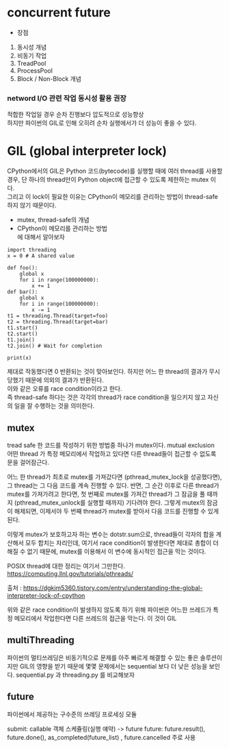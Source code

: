 # concurrent future
* 장점
1. 동시성 개념
2. 비동기 작업
3. TreadPool
4. ProcessPool
5. Block / Non-Block 개념

### netword I/O 관련 작업 동시성 활용 권장
적합한 작업일 경우 순차 진행보다 압도적으로 성능향상  
하지만 파이썬의 GIL로 인해 오히려 순차 실행에서가 더 성능이 좋을 수 있다.


# GIL (global interpreter lock)
CPython에서의 GIL은 Python 코드(bytecode)를 실행할 때에 여러 thread를 사용할 경우, 단 하나의 thread만이 Python object에 접근할 수 있도록 제한하는 mutex 이다.   
그리고 이 lock이 필요한 이유는 CPython이 메모리를 관리하는 방법이 thread-safe하지 않기 때문이다.

* mutex, thread-safe의 개념
* CPython이 메모리를 관리하는 방법  
에 대해서 알아보자

```
import threading
x = 0 # A shared value

def foo(): 
    global x 
    for i in range(100000000): 
        x += 1 
def bar(): 
    global x 
    for i in range(100000000): 
        x -= 1 
t1 = threading.Thread(target=foo) 
t2 = threading.Thread(target=bar) 
t1.start() 
t2.start() 
t1.join() 
t2.join() # Wait for completion

print(x)
```
제대로 작동했다면 0 반환되는 것이 맞아보인다. 하지만 어느 한 thread의 결과가 무시당했기 때문에 의외의 결과가 반환된다.  
이와 같은 오류를 race condition이라고 한다.  
즉 thread-safe 하다는 것은 각각의 thread가 race condition을 일으키지 않고 자신의 일을 잘 수행하는 것을 의미한다.

## mutex   
tread safe 한 코드를 작성하기 위한 방법중 하나가 mutex이다. mutual exclusion  
어떤 thread 가 특정 메모리에서 작업하고 있다면 다른 thread들이 접근할 수 없도록 문을 걸어잠근다. 

어느 한 thread가 최초로 mutex를 가져갔다면 (pthread_mutex_lock을 성공했다면), 그 thread는 그 다음 코드를 계속 진행할 수 있다. 반면, 그 순간 이후로 다른 thread가 mutex를 가져가려고 한다면, 첫 번째로 mutex를 가져간 thread가 그 잠금을 풀 때까지 (pthread_mutex_unlock를 실행할 때까지) 기다려야 한다. 그렇게 mutex의 잠금이 해제되면, 이제서야 두 번째 thread가 mutex를 받아서 다음 코드를 진행할 수 있게 된다.

이렇게 mutex가 보호하고자 하는 변수는 dotstr.sum으로, thread들이 각자의 합을 계산해서 모두 합치는 자리인데, 여기서 race condition이 발생한다면 제대로 총합이 더해질 수 없기 때문에, mutex를 이용해서 이 변수에 동시적인 접근을 막는 것이다.

POSIX thread에 대한 정리는 여기서 그만한다. 
https://computing.llnl.gov/tutorials/pthreads/

출처 : https://dgkim5360.tistory.com/entry/understanding-the-global-interpreter-lock-of-cpython

위와 같은 race condition이 발생하지 않도록 하기 위해 파이썬은 어느한 쓰레드가 특정 메모리에서 작업한다면 다른 쓰레드의 접근을 막는다. 이 것이 GIL

## multiThreading
파이썬의 멀티쓰레딩은 비동기적으로 문제를 아주 빠르게 해결할 수 있는 좋은 솔루션이지만 GIL의 영향을 받기 때문에 몇몇 문제에서는 sequential 보다 더 낮은 성능을 보인다. 
sequential.py 과 threading.py 를 비교해보자

## future
파이썬에서 제공하는 구수준의 쓰레딩 프로세싱 모듈

submit: callable 객체 스케쥴링(실행 얘약) -> future
future: future.result(), future.done(), as_completed(future_list) , future.cancelled 주로 사용